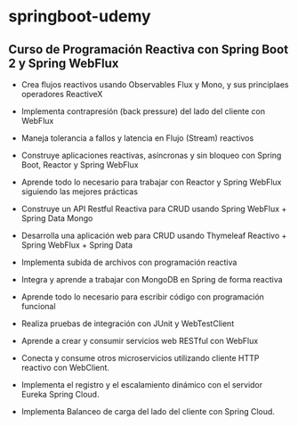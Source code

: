 # springboot-udemy
## Curso de Programación Reactiva con Spring Boot 2 y Spring WebFlux

- Crea flujos reactivos usando Observables Flux y Mono, y sus principlaes operadores ReactiveX

- Implementa contrapresión (back pressure) del lado del cliente con WebFlux

- Maneja tolerancia a fallos y latencia en Flujo (Stream) reactivos

- Construye aplicaciones reactivas, asíncronas y sin bloqueo con Spring Boot, Reactor y Spring WebFlux

- Aprende todo lo necesario para trabajar con Reactor y Spring WebFlux siguiendo las mejores prácticas

- Construye un API Restful Reactiva para CRUD usando Spring WebFlux + Spring Data Mongo

- Desarrolla una aplicación web para CRUD usando Thymeleaf Reactivo + Spring WebFlux + Spring Data

- Implementa subida de archivos con programación reactiva

- Integra y aprende a trabajar con MongoDB en Spring de forma reactiva

- Aprende todo lo necesario para escribir código con programación funcional

- Realiza pruebas de integración con JUnit y WebTestClient

- Aprende a crear y consumir servicios web RESTful con WebFlux

- Conecta y consume otros microservicios utilizando cliente HTTP reactivo con WebClient.

- Implementa el registro y el escalamiento dinámico con el servidor Eureka Spring Cloud.

- Implementa Balanceo de carga del lado del cliente con Spring Cloud.
